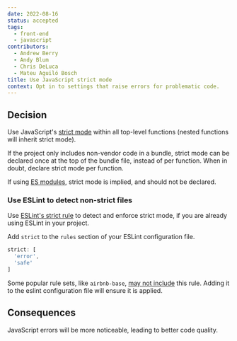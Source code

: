 ```yaml
---
date: 2022-08-16
status: accepted
tags:
  - front-end
  - javascript
contributors:
  - Andrew Berry
  - Andy Blum
  - Chris DeLuca
  - Mateu Aguiló Bosch
title: Use JavaScript strict mode
context: Opt in to settings that raise errors for problematic code.
---
```


## Decision

Use JavaScript's [strict mode](https://developer.mozilla.org/en-US/docs/Web/JavaScript/Reference/Strict_mode) within all top-level
functions (nested functions will inherit strict mode).

If the project only includes non-vendor code in a bundle, strict mode
can be declared once at the top of the bundle file, instead of per
function. When in doubt, declare strict mode per function.

If using [ES modules](https://developer.mozilla.org/en-US/docs/Web/JavaScript/Guide/Modules), strict mode is implied, and should not be declared.

### Use ESLint to detect non-strict files

Use [ESLint's strict rule](https://eslint.org/docs/latest/rules/strict)
to detect and enforce strict mode, if you are already using ESLint in
your project.

Add `strict` to the `rules` section of your ESLint configuration file.

```js
strict: [
  'error',
  'safe'
]
```

Some popular rule sets, like `airbnb-base`, [may not include](https://github.com/airbnb/javascript/blob/master/packages/eslint-config-airbnb-base/rules/strict.js) this rule. Adding it to the eslint configuration file will ensure it is applied.

##  Consequences

JavaScript errors will be more noticeable, leading to better code quality.
